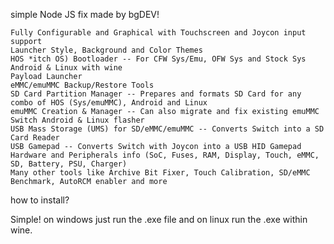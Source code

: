 simple Node JS fix made by bgDEV!


    Fully Configurable and Graphical with Touchscreen and Joycon input support
    Launcher Style, Background and Color Themes
    HOS *itch OS) Bootloader -- For CFW Sys/Emu, OFW Sys and Stock Sys
    Android & Linux with wine
    Payload Launcher
    eMMC/emuMMC Backup/Restore Tools
    SD Card Partition Manager -- Prepares and formats SD Card for any combo of HOS (Sys/emuMMC), Android and Linux
    emuMMC Creation & Manager -- Can also migrate and fix existing emuMMC
    Switch Android & Linux flasher
    USB Mass Storage (UMS) for SD/eMMC/emuMMC -- Converts Switch into a SD Card Reader
    USB Gamepad -- Converts Switch with Joycon into a USB HID Gamepad
    Hardware and Peripherals info (SoC, Fuses, RAM, Display, Touch, eMMC, SD, Battery, PSU, Charger)
    Many other tools like Archive Bit Fixer, Touch Calibration, SD/eMMC Benchmark, AutoRCM enabler and more

how to install?

Simple!
on windows just run the .exe file and on linux run the .exe within wine.
